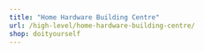 ```yaml
---
title: "Home Hardware Building Centre"
url: /high-level/home-hardware-building-centre/
shop: doityourself
---
```

